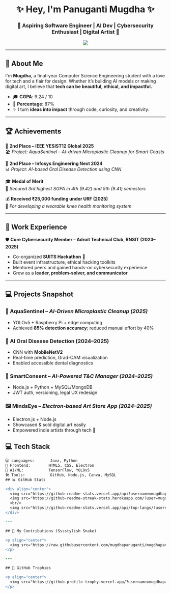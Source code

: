 <h1 align="center">✨ Hey, I'm Panuganti Mugdha ✨</h1>
<h3 align="center">🌸 Aspiring Software Engineer | AI Dev | Cybersecurity Enthusiast | Digital Artist 🌸</h3>

<p align="center">
  <img src="https://readme-typing-svg.demolab.com?font=Cookie&duration=3000&pause=1000&color=FF69B4&center=true&vCenter=true&width=435&lines=Blending+Tech+with+Creativity...;AI+%E2%9D%A4+Cybersecurity+%E2%9D%A4+Art...;Code+Dreamer+and+Doer+%F0%9F%92%BB%F0%9F%8C%9F" />
</p>

---

## 💫 About Me
I'm **Mugdha**, a final-year Computer Science Engineering student with a love for tech and a flair for design. Whether it’s building AI models or making digital art, I believe that **tech can be beautiful, ethical, and impactful.**

- 🎓 **CGPA**: 9.24 / 10  
- 💯 **Percentage**: 87%  
- ✨ I turn **ideas into impact** through code, curiosity, and creativity.

---

## 🏆 Achievements

🌊 **2nd Place – IEEE YESIST12 Global 2025**  
🏖️ *Project: AquaSentinel – AI-driven Microplastic Cleanup for Smart Coasts*

🦷 **2nd Place – Infosys Engineering Next 2024**  
📊 *Project: AI-based Oral Disease Detection using CNN*

🎓 **Medal of Merit**  
🥉 *Secured 3rd highest SGPA in 4th (9.42) and 5th (9.41) semesters*

💰 **Received ₹25,000 funding under URF (2025)**  
🦵 *For developing a wearable knee health monitoring system*

---

## 💼 Work Experience

🛡️ **Core Cybersecurity Member – Adroit Technical Club, RNSIT (2023–2025)**  
- Co-organized **SUITS Hackathon** 🧠  
- Built event infrastructure, ethical hacking toolkits  
- Mentored peers and gained hands-on cybersecurity experience  
- Grew as a **leader, problem-solver, and communicator**

---

## 💻 Projects Snapshot

### 🌊 AquaSentinel – *AI-Driven Microplastic Cleanup (2025)*  
- YOLOv5 + Raspberry Pi + edge computing  
- Achieved **85% detection accuracy**; reduced manual effort by 40%

### 🦷 AI Oral Disease Detection (2024–2025)  
- CNN with **MobileNetV2**  
- Real-time prediction, Grad-CAM visualization  
- Enabled accessible dental diagnostics

### 📝 SmartConsent – *AI-Powered T&C Manager (2024–2025)*  
- Node.js + Python + MySQL/MongoDB  
- JWT auth, versioning, legal UX redesign

### 🖼️ MindsEye – *Electron-based Art Store App (2024–2025)*  
- Electron.js + Node.js  
- Showcased & sold digital art easily  
- Empowered indie artists through tech 🎨


## 💻 Tech Stack

```diff
💻 Languages:       Java, Python
🎨 Frontend:        HTML5, CSS, Electron
🧠 AI/ML:           TensorFlow, YOLOv5
🛠️ Tools:           GitHub, Node.js, Canva, MySQL
## 📊 GitHub Stats

<div align="center">
  <img src="https://github-readme-stats.vercel.app/api?username=mugdhapanuganti&show_icons=true&theme=tokyonight&title_color=ff69b4&icon_color=ffb6c1" width="48%" />
  <img src="https://github-readme-streak-stats.herokuapp.com/?user=mugdhapanuganti&theme=tokyonight&stroke=ff69b4&ring=ff69b4" width="48%" />
  <br/>
  <img src="https://github-readme-stats.vercel.app/api/top-langs/?username=mugdhapanuganti&layout=compact&theme=tokyonight&title_color=ff69b4" width="50%" />
</div>

---

## 🐍 My Contributions (Sssstylish Snake)

<p align="center">
  <img src="https://raw.githubusercontent.com/mugdhapanuganti/mugdhapanuganti/output/github-contribution-grid-snake.svg" alt="Mugdha's contribution snake animation" />
</p>

---

## 🏅 GitHub Trophies

<p align="center">
  <img src="https://github-profile-trophy.vercel.app/?username=mugdhapanuganti&theme=gruvbox&no-frame=true&title=MultiLanguage,Commits,Repositories,Stars&margin-w=10&title_color=ff69b4" />
</p>

